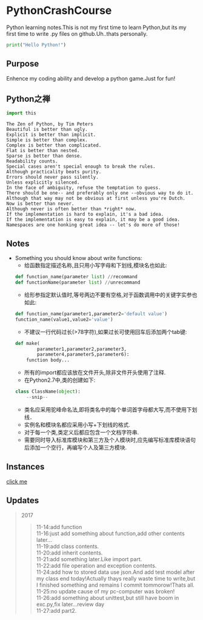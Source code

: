 # PythonCrashCourse

Python learning notes.This is not my first time to learn Python,but its my first time to write .py files on github.Uh..thats personally.

```Python
print("Hello Python!")

```

## Purpose
Enhence my coding ability and develop a python game.Just for fun!

## Python之禅
```Python
import this
```
    The Zen of Python, by Tim Peters
    Beautiful is better than ugly.
    Explicit is better than implicit.
    Simple is better than complex.
    Complex is better than complicated.
    Flat is better than nested.
    Sparse is better than dense.
    Readability counts.
    Special cases aren't special enough to break the rules.
    Although practicality beats purity.
    Errors should never pass silently.
    Unless explicitly silenced.
    In the face of ambiguity, refuse the temptation to guess.
    There should be one-- and preferably only one --obvious way to do it.
    Although that way may not be obvious at first unless you're Dutch.
    Now is better than never.
    Although never is often better than *right* now.
    If the implementation is hard to explain, it's a bad idea.
    If the implementation is easy to explain, it may be a good idea.
    Namespaces are one honking great idea -- let's do more of those!

## Notes
* Something you should know about write functions:
    * 给函数指定描述名称,且只用小写字母和下划线,模块名也如此:
    ```Python
    def function_name(parameter list) //recommand
    def functionName(parameter list) //unrecommand
    ```
    * 给形参指定默认值时,等号两边不要有空格,对于函数调用中的关键字实参也如此:
    ```Python
    def function_name(parameter1,parameter2='default value')
    function_name(value1,value2='value')
    ```
    * 不建议一行代码过长(>78字符),如果过长可使用回车后添加两个tab键:
    ```Python
    def make(
            parameter1,parameter2,parameter3,
            parameter4,parameter5,parameter6):
        function body... 
    ```
    * 所有的import都应该放在文件开头,除非文件开头使用了注释.
    * 在Python2.7中,类的创建如下:
    ```Python
    class ClassName(object):
        --snip--
    ```
    * 类名应采用驼峰命名法,即将类名中的每个单词首字母都大写,而不使用下划线．
    * 实例名和模块名都应采用小写+下划线的格式.
    * 对于每一个类,类定义后都应包含一个文档字符串.
    * 需要同时导入标准库模块和第三方及个人模块时,应先编写标准库模块语句后添加一个空行，再编写个人及第三方模块.


## Instances
[click me](https://github.com/i0Ek3/PythonCrashCourse/tree/master/code)


## Updates
>2017
>>11-14:add function<br>
>>11-16:just add something about function,add other contents later...<br>
>>11-19:add class contents.<br>
>>11-20:add inherit contents.<br>
>>11-21:add something later.Like import part.<br>
>>11-22:add file operation and exception contents.<br>
>>11-24:add how to stored data use json.And add test model after my class end today!Actually thays really waste time to write,but I finished something and remains I commit tommorow!Thats all.<br>
>>11-25:no update cause of my pc-computer was broken!<br>
>>11-26:add something about unittest,but still have boom in exc.py,fix later...review day<br>
>>11-27:add part2.<br>
